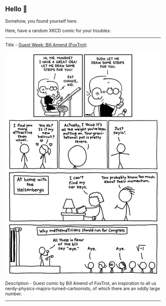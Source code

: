 ## Hello 👀

Somehow, you found yourself here.

Here, have a random XKCD comic for your troubles:

-----------------------------------

Title - [Guest Week: Bill Amend (FoxTrot)](https://xkcd.com/824)

![Guest Week: Bill Amend (FoxTrot)](./random_comic.png)

Description - Guest comic by Bill Amend of FoxTrot, an inspiration to all us nerdy-physics-majors-turned-cartoonists, of which there are an oddly large number.

-----------------------------------